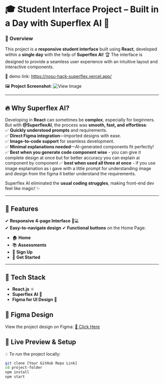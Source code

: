 # 🎓 Student Interface Project – Built in a Day with Superflex AI 🚀  

### 🌟 Overview  
This project is a **responsive student interface** built using **React**, developed within a **single day** with the help of **Superflex AI**! 🏆 The interface is designed to provide a seamless user experience with an intuitive layout and interactive components.  

🔗 demo link: https://nosu-hack-superflex.vercel.app/

🖼 **Project Screenshot**: ![View Image](https://imgur.com/a/SgNZARd)  

---

## 🔥 Why Superflex AI?  
Developing in **React** can sometimes be **complex**, especially for beginners. But with **@SuperflexAI**, the process was **smooth, fast, and effortless**:  
✅ **Quickly understood prompts** and requirements.  
✅ **Direct Figma integration**—imported designs with ease.  
✅ **Image-to-code support** for seamless development.  
✅ **Minimal explanations needed**—AI-generated components fit perfectly!  
✅ **Best when you generate code component wise** - you can give it complete design at once but for better accuracy you can explain ai component by component
✅ **best when used all three at once** - if you use image explaination as i gave with a little prompt for understanding image and design from the figma it better understand the requirements.

Superflex AI eliminated the **usual coding struggles**, making front-end dev feel like magic! ✨  

---

## 🎨 Features  
✔ **Responsive 4-page Interface** 📱💻  
✔ **Easy-to-navigate design**
✔ **Functional buttons** on the Home Page:  
   - 🏠 **Home**  
   - 📚 **Assessments**  
   - 🔑 **Sign Up**  
   - 🚀 **Get Started**  

---

## 📂 Tech Stack  
- **React.js** ⚛️  
- **Superflex AI** 🤖  
- **Figma for UI Design** 🎨  

## 🎨 Figma Design  
View the project design on Figma: [🔗 Click Here]([Your-Figma-Link-Here](https://www.figma.com/design/jwHqdpQHpfB4s5uq2gQNlI/Untitled?node-id=0-1&t=cEfZXAjydcNTS92H-1))

## 👀 Live Preview & Setup  
💡 To run the project locally:  
```sh
git clone [Your GitHub Repo Link]
cd project-folder
npm install
npm start
```
